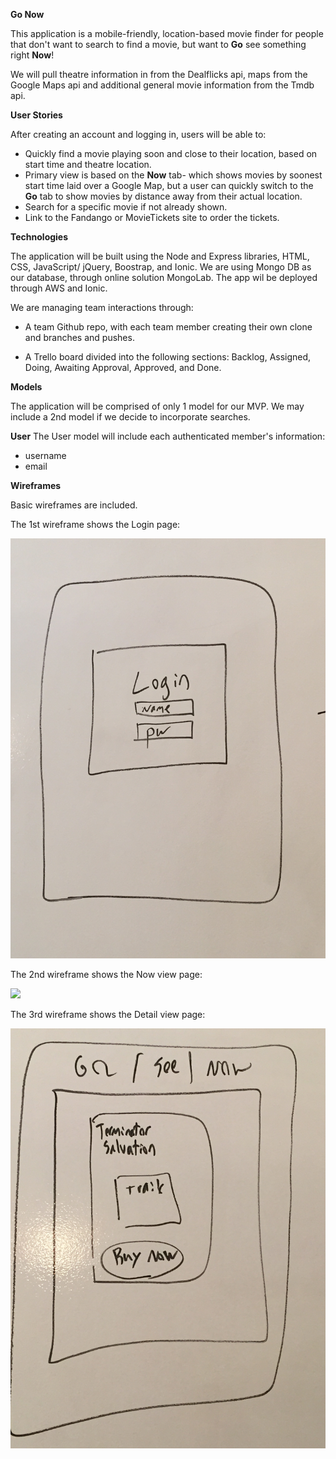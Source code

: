 **Go Now**

This application is a mobile-friendly, location-based movie finder for people that don't want to search to find a movie, but want to **Go** see something right **Now**!

We will pull theatre information in from the Dealflicks api, maps from the Google Maps api and additional general movie information from the Tmdb api.


**User Stories**

After creating an account and logging in, users will be able to:

- Quickly find a movie playing soon and close to their location, based on start time and theatre location.
- Primary view is based on the **Now** tab- which shows movies by soonest start time laid over a Google Map, but a user can quickly switch to the **Go** tab to show movies by distance away from their actual location.
- Search for a specific movie if not already shown.
- Link to the Fandango or MovieTickets site to order the tickets.


**Technologies**

The application will be built using the Node and Express libraries, HTML, CSS, JavaScript/ jQuery, Boostrap, and Ionic. We are using Mongo DB as our database, through online solution MongoLab. The app wil be deployed through AWS and Ionic.

We are managing team interactions through:

- A team Github repo, with each team member creating their own clone and branches and pushes.
	
- A Trello board divided into the following sections: Backlog, Assigned, Doing, Awaiting Approval, Approved, and Done.


**Models**

The application will be comprised of only 1 model for our MVP. We may include a 2nd model if we decide to incorporate searches.


**User** 
The User model will include each authenticated member's information:

- username
- email


**Wireframes**

Basic wireframes are included.

The 1st wireframe shows the Login page:

![](GoNow-LoginPage.png)

The 2nd wireframe shows the Now view page:

![](GoNow-NowView.png)

The 3rd wireframe shows the Detail view page:

![](GoNow-DetailView.png)
